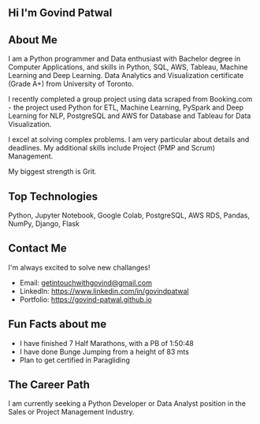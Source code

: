 ## Hi I'm Govind Patwal

## About Me
I am a Python programmer and Data enthusiast with Bachelor degree in Computer Applications, and skills in Python, SQL, AWS, Tableau, Machine Learning and Deep Learning. Data Analytics and Visualization certificate (Grade A+) from University of Toronto. 

I recently completed a group project using data scraped from Booking.com - the project used Python for ETL, Machine Learning, PySpark and Deep Learning for NLP, PostgreSQL and AWS for Database and Tableau for Data Visualization. 

I excel at solving complex problems. I am very particular about details and deadlines. My additional skills include Project (PMP and Scrum) Management.

My biggest strength is Grit. 

## Top Technologies
Python, Jupyter Notebook, Google Colab, PostgreSQL, AWS RDS, Pandas, NumPy, Django, Flask

## Contact Me
I'm always excited to solve new challanges! 
- Email: getintouchwithgovind@gmail.com
- LinkedIn: https://www.linkedin.com/in/govindpatwal
- Portfolio: https://govind-patwal.github.io 

## Fun Facts about me
- I have finished 7 Half Marathons, with a PB of 1:50:48
- I have done Bunge Jumping from a height of 83 mts
- Plan to get certified in Paragliding

## The Career Path
I am currently seeking a Python Developer or Data Analyst position in the Sales or Project Management Industry.
